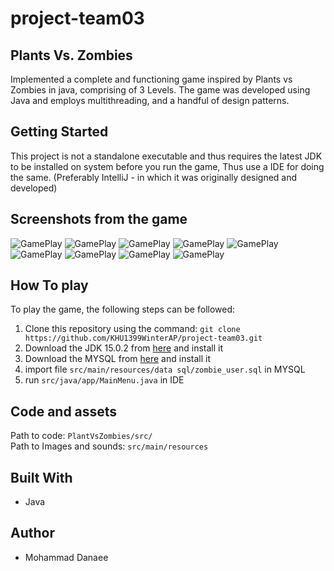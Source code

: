# project-team03
## Plants Vs. Zombies
Implemented a complete and functioning game inspired by Plants vs Zombies in java, comprising of 3 Levels. The game was developed using Java and employs multithreading, and a handful of design patterns.
## Getting Started
This project is not a standalone executable and thus requires the latest JDK to be installed on system before you run the game, Thus use a IDE for doing the same. (Preferably IntelliJ - in which it was originally designed and developed)
## Screenshots from the game
![GamePlay](https://github.com/KHU1399WinterAP/project-team03/blob/master/src/main/resources/Image/GamePlayScreenshots/1.PNG)
![GamePlay](https://github.com/KHU1399WinterAP/project-team03/blob/master/src/main/resources/Image/GamePlayScreenshots/2.PNG)
![GamePlay](https://github.com/KHU1399WinterAP/project-team03/blob/master/src/main/resources/Image/GamePlayScreenshots/3.PNG)
![GamePlay](https://github.com/KHU1399WinterAP/project-team03/blob/master/src/main/resources/Image/GamePlayScreenshots/4.PNG)
![GamePlay](https://github.com/KHU1399WinterAP/project-team03/blob/master/src/main/resources/Image/GamePlayScreenshots/5.PNG)
![GamePlay](https://github.com/KHU1399WinterAP/project-team03/blob/master/src/main/resources/Image/GamePlayScreenshots/6.PNG)
![GamePlay](https://github.com/KHU1399WinterAP/project-team03/blob/master/src/main/resources/Image/GamePlayScreenshots/7.PNG)
![GamePlay](https://github.com/KHU1399WinterAP/project-team03/blob/master/src/main/resources/Image/GamePlayScreenshots/8.PNG)
![GamePlay](https://github.com/KHU1399WinterAP/project-team03/blob/master/src/main/resources/Image/GamePlayScreenshots/9.PNG)
## How To play
To play the game, the following steps can be followed:
1. Clone this repository using the command: `git clone https://github.com/KHU1399WinterAP/project-team03.git`
2. Download the JDK 15.0.2 from [here](https://www.techspot.com/downloads/5552-java-15-jdk.html) and install it
3. Download the MYSQL from [here](https://dev.mysql.com/downloads/installer/) and install it
4. import file `src/main/resources/data sql/zombie_user.sql` in MYSQL 
5. run `src/java/app/MainMenu.java` in IDE
## Code and assets
Path to code: `PlantVsZombies/src/` <br>
Path to Images and sounds: `src/main/resources`
## Built With
- Java
## Author
- Mohammad Danaee
